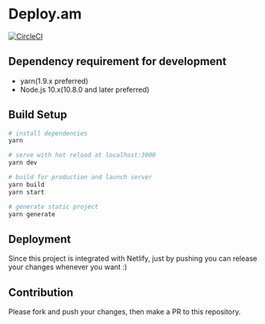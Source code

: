 # Deploy.am

[![CircleCI](https://img.shields.io/circleci/project/github/RedSparr0w/node-csgo-parser.svg)](https://circleci.com/gh/deploy-am/deploy.am)

## Dependency requirement for development
- yarn(1.9.x preferred)
- Node.js 10.x(10.8.0 and later preferred)

## Build Setup

``` bash
# install dependencies
yarn

# serve with hot reload at localhost:3000
yarn dev

# build for production and launch server
yarn build
yarn start

# generate static project
yarn generate
```

## Deployment

Since this project is integrated with Netlify, just by pushing you can release your changes whenever you want :)

## Contribution

Please fork and push your changes, then make a PR to this repository.
